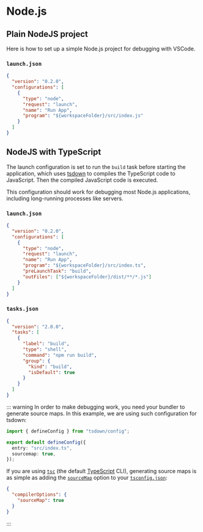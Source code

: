 # Node.js

## Plain NodeJS project

Here is how to set up a simple Node.js project for debugging with VSCode.

### `launch.json`

```json
{
  "version": "0.2.0",
  "configurations": [
    {
      "type": "node",
      "request": "launch",
      "name": "Run App",
      "program": "${workspaceFolder}/src/index.js"
    }
  ]
}
```

## NodeJS with TypeScript

The launch configuration is set to run the `build` task before starting the application, which uses [tsdown](https://tsdown.dev/) to compiles the TypeScript code to JavaScript. Then the compiled JavaScript code is executed.

This configuration should work for debugging most Node.js applications, including long-running processes like servers.

### `launch.json`

```json
{
  "version": "0.2.0",
  "configurations": [
    {
      "type": "node",
      "request": "launch",
      "name": "Run App",
      "program": "${workspaceFolder}/src/index.ts",
      "preLaunchTask": "build",
      "outFiles": ["${workspaceFolder}/dist/**/*.js"]
    }
  ]
}
```

### `tasks.json`

```json
{
  "version": "2.0.0",
  "tasks": [
    {
      "label": "build",
      "type": "shell",
      "command": "npm run build",
      "group": {
        "kind": "build",
        "isDefault": true
      }
    }
  ]
}
```

::: warning
In order to make debugging work, you need your bundler to generate source maps. In this example, we are using such configuration for tsdown:

```typescript
import { defineConfig } from "tsdown/config";

export default defineConfig({
  entry: "src/index.ts",
  sourcemap: true,
});
```

If you are using [`tsc`](https://www.typescriptlang.org/docs/handbook/compiler-options.html#handbook-content) (the default [TypeScript](https://www.typescriptlang.org/) CLI), generating source maps is as simple as adding the [`sourceMap`](https://www.typescriptlang.org/tsconfig/#sourceMap) option to your [`tsconfig.json`](https://www.typescriptlang.org/tsconfig/):

```json
{
  "compilerOptions": {
    "sourceMap": true
  }
}
```

:::
